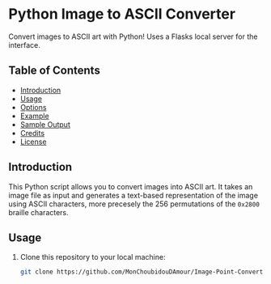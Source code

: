 # Python Image to ASCII Converter

Convert images to ASCII art with Python! Uses a Flasks local server for the interface.

## Table of Contents
- [Introduction](#introduction)
- [Usage](#usage)
- [Options](#options)
- [Example](#example)
- [Sample Output](#sample-output)
- [Credits](#credits)
- [License](#license)

## Introduction

This Python script allows you to convert images into ASCII art. It takes an image file as input and generates a text-based representation of the image using ASCII characters, more precesely the 256 permutations of the `0x2800` braille characters.

## Usage

1. Clone this repository to your local machine:
   ```bash
   git clone https://github.com/MonChoubidouDAmour/Image-Point-Convert.git
